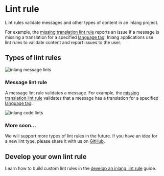 # Lint rule

Lint rules validate messages and other types of content in an inlang project.

For example, the [missing translation lint rule](/m/messageLintRule.inlang.missingTranslation) reports an issue if a message is missing a translation for a specified [language tag](/documentation/concept/language-tag). Inlang applications use lint rules to validate content and report issues to the user.

## Types of lint rules

![inlang message lints](https://cdn.jsdelivr.net/gh/inlang/monorepo/inlang/documentation/sdk/assets/lintrule-messagelints.jpg)

### Message lint rule

A message lint rule validates a message. For example, the [missing translation lint rule](/m/messageLintRule.inlang.missingTranslation) validates that a message has a translation for a specified [language tag](/documentation/concept/language-tag).

![inlang code lints](https://cdn.jsdelivr.net/gh/inlang/monorepo/inlang/documentation/sdk/assets/lintrule-codelints.jpg)

### More soon...

We will support more types of lint rules in the future. If you have an idea for a new lint type, please share it with us on [GitHub](https://github.com/inlang/monorepo/discussions).

## Develop your own lint rule

Learn how to build custom lint rules in the [develop an inlang lint rule](/documentation/lint-rule/guide) guide.
